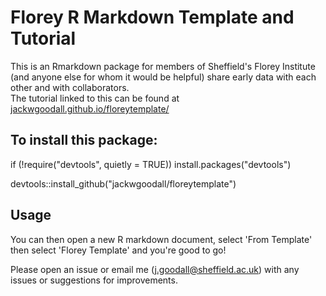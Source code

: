 # Florey R Markdown Template and Tutorial

This is an Rmarkdown package for members of Sheffield's Florey Institute (and anyone else for whom it would be helpful) share early data with each other and with collaborators.  
The tutorial linked to this can be found at [jackwgoodall.github.io/floreytemplate/](https://jackwgoodall.github.io/floreytemplate/)

## To install this package: 
if (!require("devtools", quietly = TRUE)) install.packages("devtools")

devtools::install_github("jackwgoodall/floreytemplate")

## Usage

You can then open a new R markdown document, select 'From Template' then select 'Florey Template' and you're good to go!

Please open an issue or email me (j.goodall@sheffield.ac.uk) with any issues or suggestions for improvements.
